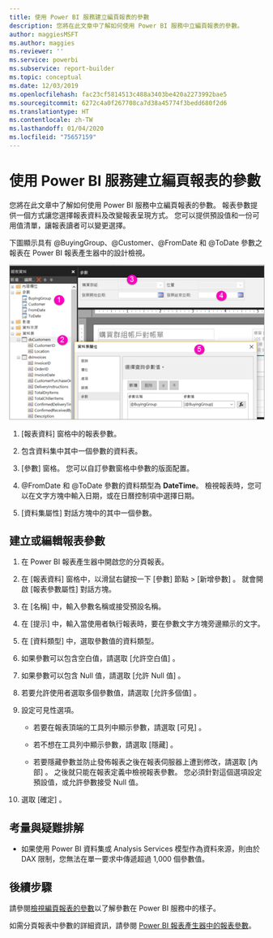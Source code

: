 ```yaml
---
title: 使用 Power BI 服務建立編頁報表的參數
description: 您將在此文章中了解如何使用 Power BI 服務中立編頁報表的參數。
author: maggiesMSFT
ms.author: maggies
ms.reviewer: ''
ms.service: powerbi
ms.subservice: report-builder
ms.topic: conceptual
ms.date: 12/03/2019
ms.openlocfilehash: fac23cf5814513c488a3403be420a2273992bae5
ms.sourcegitcommit: 6272c4a0f267708ca7d38a45774f3bedd680f2d6
ms.translationtype: HT
ms.contentlocale: zh-TW
ms.lasthandoff: 01/04/2020
ms.locfileid: "75657159"
---
```

# <a name="create-parameters-for-paginated-reports-in-the-power-bi-service"></a>使用 Power BI 服務建立編頁報表的參數

您將在此文章中了解如何使用 Power BI 服務中立編頁報表的參數。  報表參數提供一個方式讓您選擇報表資料及改變報表呈現方式。 您可以提供預設值和一份可用值清單，讓報表讀者可以變更選擇。  

下圖顯示具有 @BuyingGroup、@Customer、@FromDate 和 @ToDate 參數之報表在 Power BI 報表產生器中的設計檢視。 
  
![報表產生器中的參數](media/paginated-reports-parameters/power-bi-paginated-parameters-report-builder.png)
  
1.  [報表資料] 窗格中的報表參數。  
  
2.  包含資料集中其中一個參數的資料表。  
  
3.  [參數] 窗格。 您可以自訂參數窗格中參數的版面配置。 
  
4.  @FromDate 和 @ToDate 參數的資料類型為 **DateTime**。 檢視報表時，您可以在文字方塊中輸入日期，或在日曆控制項中選擇日期。 

5.  [資料集屬性]  對話方塊中的其中一個參數。  

  
## <a name="create-or-edit-a-report-parameter"></a>建立或編輯報表參數  
  
1.  在 Power BI 報表產生器中開啟您的分頁報表。

1. 在 [報表資料]  窗格中，以滑鼠右鍵按一下 [參數]  節點 > [新增參數]  。 就會開啟 [報表參數屬性]  對話方塊。  
  
2.  在 [名稱]  中，輸入參數名稱或接受預設名稱。  
  
3.  在 [提示]  中，輸入當使用者執行報表時，要在參數文字方塊旁邊顯示的文字。  
  
4.  在 [資料類型]  中，選取參數值的資料類型。  
  
5.  如果參數可以包含空白值，請選取 [允許空白值]  。  
  
6.  如果參數可以包含 Null 值，請選取 [允許 Null 值]  。  
  
7.  若要允許使用者選取多個參數值，請選取 [允許多個值]  。  
  
8.  設定可見性選項。  
  
    -   若要在報表頂端的工具列中顯示參數，請選取 [可見]  。  
  
    -   若不想在工具列中顯示參數，請選取 [隱藏]  。  
  
    -   若要隱藏參數並防止發佈報表之後在報表伺服器上遭到修改，請選取 [內部]  。 之後就只能在報表定義中檢視報表參數。 您必須針對這個選項設定預設值，或允許參數接受 Null 值。  
  
9. 選取 [確定]  。 

## <a name="considerations-and-troubleshooting"></a>考量與疑難排解

- 如果使用 Power BI 資料集或 Analysis Services 模型作為資料來源，則由於 DAX 限制，您無法在單一要求中傳遞超過 1,000 個參數值。 

 
## <a name="next-steps"></a>後續步驟

請參閱[檢視編頁報表的參數](consumer/paginated-reports-view-parameters.md)以了解參數在 Power BI 服務中的樣子。

如需分頁報表中參數的詳細資訊，請參閱 [Power BI 報表產生器中的報表參數](report-builder-parameters.md)。
